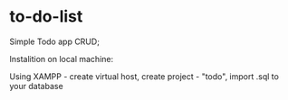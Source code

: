 # to-do-list
Simple Todo app CRUD;

Instalition on local machine:

Using XAMPP - 
create virtual host,
create project - "todo",
import .sql to your database
